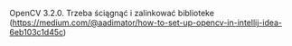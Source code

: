 OpenCV 3.2.0.
Trzeba ściągnąć i zalinkować biblioteke
(https://medium.com/@aadimator/how-to-set-up-opencv-in-intellij-idea-6eb103c1d45c)